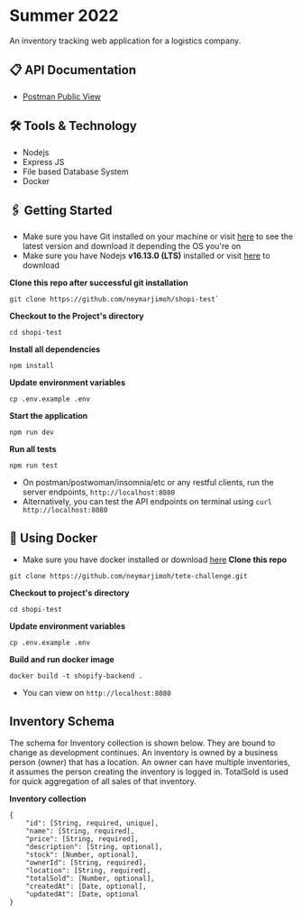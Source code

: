 # Summer 2022
An inventory tracking web application for a logistics company.

## 📋 API Documentation

- [Postman Public View](https://documenter.getpostman.com/view/8239792/UVXnFZGC)

## 🛠 Tools & Technology
- Nodejs
- Express JS
- File based Database System
- Docker

## 🖇 Getting Started
- Make sure you have Git installed on your machine or visit [here](https://git-scm.com/book/en/v2/Getting-Started-Installing-Git) to see the latest version and download it depending the OS you're on
- Make sure you have Nodejs **v16.13.0 (LTS)** installed or visit [here](https://nodejs.org/en/download/) to download 
  
**Clone this repo after successful git installation**
```
git clone https://github.com/neymarjimoh/shopi-test`
```
**Checkout to the Project's directory**
```
cd shopi-test
```
**Install all dependencies**
```
npm install
```
**Update environment variables**
```
cp .env.example .env
```
**Start the application**
```
npm run dev
```

**Run all tests**
```
npm run test
```
- On postman/postwoman/insomnia/etc or any restful clients, run the server endpoints, `http://localhost:8080`
- Alternatively, you can test the API endpoints on terminal using `curl http://localhost:8080`
## 🚀 Using Docker
- Make sure you have docker installed or download [here](https://docs.docker.com/engine/install/)
**Clone this repo**
```
git clone https://github.com/neymarjimoh/tete-challenge.git
```
**Checkout to project's directory**
```
cd shopi-test
```
**Update environment variables**
```
cp .env.example .env
```
**Build and run docker image**
```
docker build -t shopify-backend .
```

- You can view on `http://localhost:8080`


## Inventory Schema

The schema for Inventory collection is shown below. They are bound to change as development continues.
An inventory is owned by a business person (owner) that has a location.
An owner can have multiple inventories, it assumes the person creating the inventory is logged in.
TotalSold is used for quick aggregation of all sales of that inventory.


**Inventory collection**
```
{
    "id": [String, required, unique],
    "name": [String, required],
    "price": [String, required],
    "description": [String, optional],
    "stock": [Number, optional],
    "ownerId": [String, required],
    "location": [String, required],
    "totalSold": [Number, optional],
    "createdAt": [Date, optional],
    "updatedAt": [Date, optional
}
```
